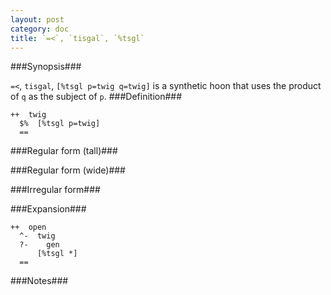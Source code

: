 ```yaml
---
layout: post
category: doc
title: `=<`, `tisgal`, `%tsgl`
---
```


###Synopsis###

`=<`, `tisgal`, `[%tsgl p=twig q=twig]` is a synthetic hoon that
uses the product of `q` as the subject of `p`.
###Definition###

    ++  twig  
      $%  [%tsgl p=twig]
      ==

###Regular form (tall)###

###Regular form (wide)###

###Irregular form###

###Expansion###
    
    ++  open
      ^-  twig
      ?-    gen
          [%tsgl *]
      ==

###Notes###

